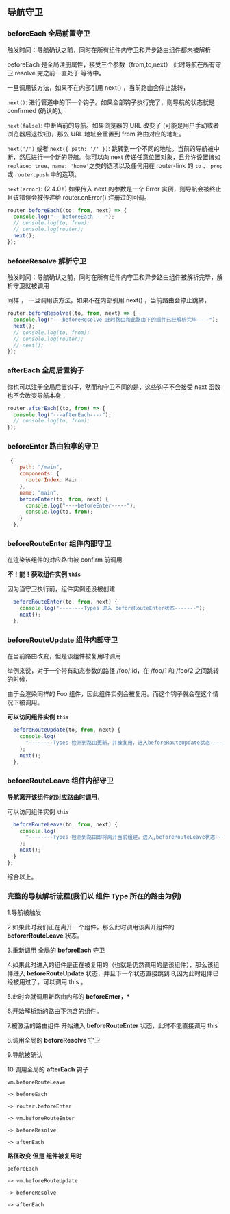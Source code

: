 
## 导航守卫

### beforeEach 全局前置守卫

触发时间：导航确认之前，同时在所有组件内守卫和异步路由组件都未被解析

beforeEach 是全局注册属性，接受三个参数（from,to,next）,此时导航在所有守卫 resolve 完之前一直处于 等待中。

一旦调用该方法，如果不在内部引用 next() ，当前路由会停止跳转，

`next()`: 进行管道中的下一个钩子。如果全部钩子执行完了，则导航的状态就是 confirmed (确认的)。

`next(false)`: 中断当前的导航。如果浏览器的 URL 改变了 (可能是用户手动或者浏览器后退按钮)，那么 URL 地址会重置到 from 路由对应的地址。

`next('/')` 或者 `next({ path: '/' })`: 跳转到一个不同的地址。当前的导航被中断，然后进行一个新的导航。你可以向 next 传递任意位置对象，且允许设置诸如`replace: true、name: 'home'`之类的选项以及任何用在 router-link 的 `to` 、 `prop` 或 `router.push` 中的选项。

`next(error)`: (2.4.0+) 如果传入 next 的参数是一个 Error 实例，则导航会被终止且该错误会被传递给 router.onError() 注册过的回调。

```javascript
router.beforeEach((to, from, next) => {
  console.log("---beforeEach----");
  // console.log(to, from);
  // console.log(router);
  next();
});
```

### beforeResolve 解析守卫

触发时间：导航确认之前，同时在所有组件内守卫和异步路由组件被解析完毕，解析守卫就被调用

同样 ， 一旦调用该方法，如果不在内部引用 next() ，当前路由会停止跳转，

```javascript
router.beforeResolve((to, from, next) => {
  console.log("---beforeResolve 此时路由和此路由下的组件已经解析完毕----");
  next();
  // console.log(to, from);
  // console.log(router);
  // next();
});
```

### afterEach 全局后置钩子

你也可以注册全局后置钩子，然而和守卫不同的是，这些钩子不会接受 next 函数也不会改变导航本身：

```javascript
router.afterEach((to, from) => {
  console.log("---afterEach----");
  // console.log(to, from);
});
```

### beforeEnter 路由独享的守卫

```javascript
 {
    path: "/main",
    components: {
      routerIndex: Main
    },
    name: "main",
    beforeEnter(to, from, next) {
      console.log("----beforeEnter-----");
      console.log(to, from);
    }
  },
```

### beforeRouteEnter 组件内部守卫

在渲染该组件的对应路由被 confirm 前调用

**不！能！获取组件实例 `this`**

因为当守卫执行前，组件实例还没被创建

```javascript
  beforeRouteEnter(to, from, next) {
    console.log("--------Types 进入 beforeRouteEnter状态-------");
    next();
  },
```

### beforeRouteUpdate 组件内部守卫

在当前路由改变，但是该组件被复用时调用

举例来说，对于一个带有动态参数的路径 /foo/:id，在 /foo/1 和 /foo/2 之间跳转的时候，

由于会渲染同样的 Foo 组件，因此组件实例会被复用。而这个钩子就会在这个情况下被调用。

**可以访问组件实例 `this`**

```javascript
  beforeRouteUpdate(to, from, next) {
    console.log(
      "--------Types 检测到路由更新，并被复用，进入beforeRouteUpdate状态-------"
    );
    next();
  },
```

### beforeRouteLeave 组件内部守卫

**导航离开该组件的对应路由时调用，**

可以访问组件实例 `this`

```javascript
  beforeRouteLeave(to, from, next) {
    console.log(
      "--------Types 检测到路由即将离开当前组建，进入,beforeRouteLeave状态-------"
    );
    next();
  }
};
```

综合以上。

### 完整的导航解析流程(我们以 组件 Type 所在的路由为例)

1.导航被触发

2.如果此时我们正在离开一个组件，那么此时调用该离开组件的 **beforerRouteLeave** 状态。

3.重新调用 全局的 **beforeEach** 守卫

4.如果此时进入的组件是正在被复用的（也就是仍然调用的是该组件），那么该组件进入 **beforeRouteUpdate** 状态，并且下一个状态直接跳到 8,因为此时组件已经被用过了，可以调用 this 。

5.此时会就调用新路由内部的 **beforeEnter，\***

6.开始解析新的路由下包含的组件。

7.被激活的路由组件 开始进入 **beforeRouteEnter** 状态，此时不能直接调用 this

8.调用全局的 **beforeResolve** 守卫

9.导航被确认

10.调用全局的 **afterEach** 钩子

```
vm.beforeRouteLeave

-> beforeEach

-> router.beforeEnter

-> vm.beforeRouteEnter

-> beforeResolve

-> afterEach
```

**路径改变 但是 组件被复用时**

```
beforeEach

-> vm.beforeRouteUpdate

-> beforeResolve

-> afterEach
```
